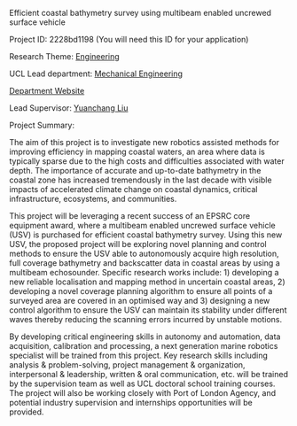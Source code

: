 Efficient coastal bathymetry survey using multibeam enabled uncrewed surface vehicle

Project ID: 2228bd1198
(You will need this ID for your application)

Research Theme: [Engineering](../themes/engineering.md)

UCL Lead department: [Mechanical Engineering](../departments/mechanical-engineering.md)

[Department Website](https://www.ucl.ac.uk/mechanical-engineering)

Lead Supervisor: [Yuanchang Liu](https://iris.ucl.ac.uk/iris/browse/profile?upi=YLIUA09)

Project Summary:

The aim of this project is to investigate new robotics assisted methods for improving efficiency in mapping coastal waters, an area where data is typically sparse due to the high costs and difficulties associated with water depth. The importance of accurate and up-to-date bathymetry in the coastal zone has increased tremendously in the last decade with visible impacts of accelerated climate change on coastal dynamics, critical infrastructure, ecosystems, and communities.
 
 This project will be leveraging a recent success of an EPSRC core equipment award, where a multibeam enabled uncrewed surface vehicle (USV) is purchased for efficient coastal bathymetry survey. Using this new USV, the proposed project will be exploring novel planning and control methods to ensure the USV able to autonomously acquire high resolution, full coverage bathymetry and backscatter data in coastal areas by using a multibeam echosounder. Specific research works include: 1) developing a new reliable localisation and mapping method in uncertain coastal areas, 2) developing a novel coverage planning algorithm to ensure all points of a surveyed area are covered in an optimised way and 3) designing a new control algorithm to ensure the USV can maintain its stability under different waves thereby reducing the scanning errors incurred by unstable motions.
 
 By developing critical engineering skills in autonomy and automation, data acquisition, calibration and processing, a next generation marine robotics specialist will be trained from this project. Key research skills including analysis & problem-solving, project management & organization, interpersonal & leadership, written & oral communication, etc. will be trained by the supervision team as well as UCL doctoral school training courses. The project will also be working closely with Port of London Agency, and potential industry supervision and internships opportunities will be provided.